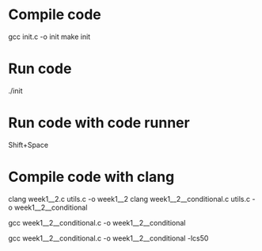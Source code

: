 # Compile code  
gcc init.c -o init
make init
# Run code
./init

# Run code with code runner 
Shift+Space

# Compile code with clang
clang week1__2.c utils.c -o week1__2
clang week1__2__conditional.c utils.c -o week1__2__conditional

gcc week1__2__conditional.c -o week1__2__conditional

gcc week1__2__conditional.c -o week1__2__conditional -lcs50